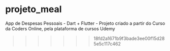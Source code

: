 # projeto_meal
App de Despesas Pessoais - Dart + Flutter - Projeto criado a partir do Curso da Coders Online, pela plataforma de cursos Udemy
>>>>>>> 18fd2a1671b9f3bade3ee00f15d285e5c117c462
